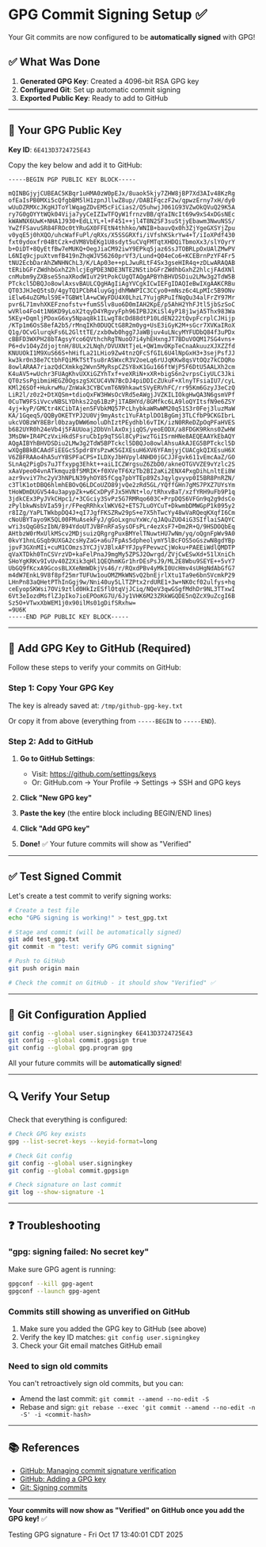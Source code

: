 # GPG Commit Signing Setup ✅

Your Git commits are now configured to be **automatically signed** with GPG!

## ✅ What Was Done

1. **Generated GPG Key**: Created a 4096-bit RSA GPG key
2. **Configured Git**: Set up automatic commit signing
3. **Exported Public Key**: Ready to add to GitHub

---

## 🔑 Your GPG Public Key

**Key ID**: `6E413D3724725E43`

Copy the key below and add it to GitHub:

```
-----BEGIN PGP PUBLIC KEY BLOCK-----

mQINBGjyjCUBEAC5KBqr1uHMA0zW0pEJx/8uaok5kjy7ZHW8jBP7Xd3AIv48KzRg
ofEaIsPB0MXi5cQfgbBM5lH1zpnJllwZ8up//DABIFqczF2w/qpwzErny7xH/dy0
wUuDZRMXcJKgHJToYlWqagZDvEM5cFiCias2/Q5uhwjJ061G93VZwOkQVuQ29K5A
ry7G0gOYYtWQk04Vija7yyCeIZIwTFQyW1frnzvBB/qYaINcIt69w9xS4xDGsNEc
kWAWNX6UwK+NHA1J930+EdLLYL+l+F451++jl4T8N2SF3suStjyEbawm3NwuNSS/
YwZfFSavuSR84FROc0tYRuGX0FFEtN4thhko/WNIB+bauvQx0h3ZjYgeGXSYjZpu
v0yqE5j0hXQO/uhcWafFuPl/qRXs/X5SSGRXfi/iVfshKSkrYw4+T/iIoXPdf430
fxt0ydoxfr04BtCzk+dVM8VbEKg1U8sdyt5uCVqFMTqtXHDQiTbmoXx3/slYOyrY
b+OiDT+8QyEtfBw7eMUKQ+OegJiaCM92iwY9EPkq5jaz6SsJTOBRLpOxUAlZMwPV
L6NIq9cjpuXtvmfB419nZhqWJV56260prVf3/Lund+Q04eCo6+KCEBrnPzYF4Fr5
tNU2EcbDarAhZWNHNChL3/K/LAp03e++pLJwuRLtF4Sx3gseHIR4q+zDLwARAQAB
tERibGFrZWdhbGxhZ2hlcjEgPDE3NDE3NTE2NStibGFrZWdhbGxhZ2hlcjFAdXNl
cnMubm9yZXBseS5naXRodWIuY29tPokCUgQTAQgAPBYhBHVDSDiu2LMw3g2TdW5B
PTckcl5DBQJo8owlAxsvBAULCQgHAgIiAgYVCgkICwIEFgIDAQIeBwIXgAAKCRBu
QT03JHJeQ5tsD/4gyTQ1PCbR4luyGgjdhMWWPIC3CCyo0+mNsz6c4LpMIc5B9ONv
iElw64uZGMulS9E+TGBWtlA+wCWyFDU4X0LhzL7YujgRPuIfNqQu34alFrZY97Mr
pvr6L71mvhXKEFznofstv+fumS5lv8uo6D0mIAH2KpE/p5AhH2YhFJtl5jbSzSoC
wVRlo4Fo4t1N6KD9yLoX2tqyD4YRgvyFph96IPBJ2KiSl4yP18j1wjA5Thx983Wa
5KEy+DqmljPDoxG6xy5Npaq8k1ILwgT8cDd88dtP10LdEN222tQvpFcrplCJHijp
/KTp1m6OsS8efA2b5/rMnqIKh0DUQCtG8R2m0yg+UsE3iGyK2M+sGcr7XVKaIRoX
Q1g/OCvGlurqkFs6L2GlttTE/zxb0wb0hgg7JaWBjuv4uLNcyMYFUDbQ84f3uPDx
cBBFD3WXPH28bTAgsyYco6QVthchRgTNuoO7i4yhEHxngJT7BDuVOQM17SG4vns+
P6+dv1O4yZdjojtnH/8ULx2LNqh/DVUXNtTjeL+QW1mvOKpTeCnaAkuuzXJXZZfd
KNUUOkI1M9XuS66S+hHifLa21LHio9Zw4tnzQFcSfGIL6U4lNpGxH3+3sejPsfJJ
kw3kr0n38e7CtbhFQiMkTStTsu8rASWxcR3V2oeLq6rUJqKKw8qsVtOQz7kCDQRo
8owlARAA7riazQdCXmkkg2Wvn5MyRspCZSY8xK1Gu166ftWjP5F6DtU5AALXh2cm
K4uAV5+wUchr3FUAgKhvUXXiGZYhTxf+veXRiN+xXR+bigS6n2vrpsCiyULC3Jki
QT0zSsPgibmiHEGZ0OgszgSXCUC4VN7BcDJ4piDDIcZUkuF+XlnyTFsiaIU7/cyL
KMl26SOf+HukrwMu/ZnWak3CYBCvmT6N9hkawtSVyERVhFC/rr95Km6GzyJ3eCzQ
LiR2l/z0z2+DtXQSm+tdioQxFW3HWsOcVRd5eAWgjJVZKILIOkgHwQA3N6gsmVPf
0CuTW9FSiVvcvNBSLYDhks22q61BzPj1TABHYd/8GMfkc6LA9loQYItsfN9e6ZSY
4yj+kyP/GMCtr4KCibTAjen5FVbkMQ57PcLhybkaWRwWM20q51S3r0Fej3luzMaW
KA/1Gqeq5/QQByOKETYPJ2U0Vj9myAstc1YuFAtplDO1BgGmj3TLCfbP9CKGIbrL
ukcVOBzWY8EBrl0bzayDWW6moluDhIztPEydhbl6vTIK/izN0RReDZpOqPFaHVES
b682UYR0h24eVb4j5FAUUoaj2DbVnlAxOxjiqQS/yeoEODX/a8FDGK9Rkns0ZwHW
3MsDW+IR4PCzVxiHkdSFsruCbIp9qTSGl8CyPiwzTGiISrmHNe8AEQEAAYkEbAQY
AQgAIBYhBHVDSDiu2LMw3g2TdW5BPTckcl5DBQJo8owlAhsuAkAJEG5BPTckcl5D
wXQgBBkBCAAdFiEEGcS5pdr8YsPzwK5GIXEsuH6XV6YFAmjyjCUACgkQIXEsuH6X
V6ZBFRAAo4hA5uYYBSPFaCPS+ILDXyJbHVpyl4NHD0jGCJJFgvk611vEmcAaZ/GO
SLnAq2PigDs7uJTfxypg3Ehkt++aiLICZWrgsuZ6ZbD0/akneOTGVVZE9vYzlc2S
xAaVpeo04vnATkmquzBfSMRIK+f0XVeTF6XzTb2BI2aKi2ENX4PxgDihLnltEi8W
azr9vviY7hc2yV3hNPLN39yhOY85fCgq7pbYTEp89ZsJqylgvyvp0I5BR8PnRZN/
c3TlK1otDBQ6hlmhEBOvQ6LDCoUZO89jvQe2zRd5GL/YQffGHn7gMS7PXZ7UYsYm
tHoWDmDUGV544u3apypZk+w6CxDPyFJx5HVNt+lo/tRhxvBaT/xzfYRH9uFb9P1q
3jdkCEx3PyJVkCHpc1/+3CGciy3SvPz5G7RMRqo603C+PrpDQS6VFGn9q2g9dsCo
zPylbkwNsbVIa59jr/FPeqRRhkxlWKV62+ETS7LuOYCuT+DkwmbDMWGpP1k095y2
r8IZg/YaPLTWkbpDQ4J+qI7JgfFKSZRw29pS+e7X5hTwcYy48wVaRQeqKXqfI6Cm
cNoUBYTayo9K5QL00FMuAsekFyJ/gGoLxgnuYxWc/qJAQuZUO4iG3SIflaiSAQYC
wYi3sQqG0SzIbN/B94YdoUTJVBFnRFaSysOFsPLr4ezXsF7+Dm2R+Q/9HSDOQbEq
AHtbzW0rMxUlkMScv2MDjsuizQRgrgPuxBMYelTNuwtHU7wNm/yq/oQgnFpWv9A0
0kvY1hnLGSqb9UXGA2csHyZaG+a6u7FpAs5dpheolymY5lBcFOS5oGszwN8gdYBp
jpvF3GXnMIi+cuM1COmzs3YCJjVJBlxAFYFJpyFPevwzCjWoku+PAEEiWdlQMDTP
qVaXTDkh0TnCSVrzVD+kaFelPnaJ9mgMy5ZPSJ2Owrgd/ZVjCwESwXd+51lXniCh
SHoYgKRKv9IvUv40Z2Xik3qHl1QEQhmKGr1hrDEsPsJ9/ML2E8Wbu9SEYE++5vY7
UbGQ9fKcxA9GcosBLXXeNmWDkjVs46/r/RQxdPBv4yMkI0UcHmv4sUHgNdAbGfG7
m4dW7EnkL9V8f8pf25mrTUFUw1ouOMZMkWNSvQ2bnEjrlXtu1Ta9e6bnSVcmkP29
LHnPn83aQHetPThInGgj9w/Nni40uy5LlTZPtx2rdURE1+3w+NK0cf02ulfys+hq
ceEyopSKWsi7OVi9ztld0HkIzESflOtqVjJCiq/NQeV3qwGSgfMdhDr9NL3TTxwI
6Vt3eIozdMsflZJpIko7ioEPOoKG7U/6Jy1VHK6M23ZRkWGQDE5nQZcX9uZcgI6B
Sz5O+VTwxXbWEM1j0x90ilMs01gDifSRxhw=
=9U6K
-----END PGP PUBLIC KEY BLOCK-----
```

---

## 📝 Add GPG Key to GitHub (Required)

Follow these steps to verify your commits on GitHub:

### Step 1: Copy Your GPG Key

The key is already saved at: `/tmp/github-gpg-key.txt`

Or copy it from above (everything from `-----BEGIN` to `-----END`).

### Step 2: Add to GitHub

1. **Go to GitHub Settings**:
   - Visit: https://github.com/settings/keys
   - Or: GitHub.com → Your Profile → Settings → SSH and GPG keys

2. **Click "New GPG key"**

3. **Paste the key** (the entire block including BEGIN/END lines)

4. **Click "Add GPG key"**

5. **Done!** ✅ Your future commits will show as "Verified"

---

## ✅ Test Signed Commit

Let's create a test commit to verify signing works:

```bash
# Create a test file
echo "GPG signing is working!" > test_gpg.txt

# Stage and commit (will be automatically signed)
git add test_gpg.txt
git commit -m "test: verify GPG commit signing"

# Push to GitHub
git push origin main

# Check the commit on GitHub - it should show "Verified" ✅
```

---

## 🔧 Git Configuration Applied

```bash
git config --global user.signingkey 6E413D3724725E43
git config --global commit.gpgsign true
git config --global gpg.program gpg
```

All your future commits will be **automatically signed**!

---

## 🔍 Verify Your Setup

Check that everything is configured:

```bash
# Check GPG key exists
gpg --list-secret-keys --keyid-format=long

# Check Git config
git config --global user.signingkey
git config --global commit.gpgsign

# Check signature on last commit
git log --show-signature -1
```

---

## ❓ Troubleshooting

### "gpg: signing failed: No secret key"

Make sure GPG agent is running:
```bash
gpgconf --kill gpg-agent
gpgconf --launch gpg-agent
```

### Commits still showing as unverified on GitHub

1. Make sure you added the GPG key to GitHub (see above)
2. Verify the key ID matches: `git config user.signingkey`
3. Check your Git email matches GitHub email

### Need to sign old commits

You can't retroactively sign old commits, but you can:
- Amend the last commit: `git commit --amend --no-edit -S`
- Rebase and sign: `git rebase --exec 'git commit --amend --no-edit -n -S' -i <commit-hash>`

---

## 📚 References

- [GitHub: Managing commit signature verification](https://docs.github.com/en/authentication/managing-commit-signature-verification)
- [GitHub: Adding a GPG key](https://docs.github.com/en/authentication/managing-commit-signature-verification/adding-a-gpg-key-to-your-github-account)
- [Git: Signing commits](https://git-scm.com/book/en/v2/Git-Tools-Signing-Your-Work)

---

**Your commits will now show as "Verified" on GitHub once you add the GPG key!** ✅

Testing GPG signature - Fri Oct 17 13:40:01 CDT 2025
